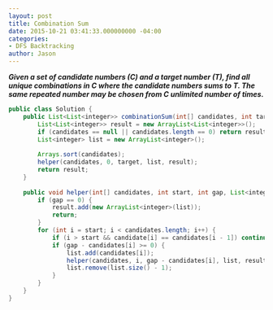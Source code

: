 ```yaml
---
layout: post
title: Combination Sum
date: 2015-10-21 03:41:33.000000000 -04:00
categories:
- DFS Backtracking
author: Jason
---
```

<p><strong><em>Given a set of candidate numbers (C) and a target number (T), find all unique combinations in C where the candidate numbers sums to T. The same repeated number may be chosen from C unlimited number of times.</em></strong><br />


``` java
public class Solution {
    public List<List<integer>> combinationSum(int[] candidates, int target) {
        List<List<integer>> result = new ArrayList<List<integer>>();
        if (candidates == null || candidates.length == 0) return result;
        List<integer> list = new ArrayList<integer>();
        
        Arrays.sort(candidates);
        helper(candidates, 0, target, list, result);
        return result;
    }
    
    public void helper(int[] candidates, int start, int gap, List<integer> list, List<List<integer>> result) {
        if (gap == 0) {
            result.add(new ArrayList<integer>(list));
            return;
        }        
        for (int i = start; i < candidates.length; i++) {
            if (i > start && candidate[i] == candidates[i - 1]) continue;
            if (gap - candidates[i] >= 0) {
                list.add(candidates[i]);
                helper(candidates, i, gap - candidates[i], list, result);
                list.remove(list.size() - 1);
            }
        }
    }
}
```
